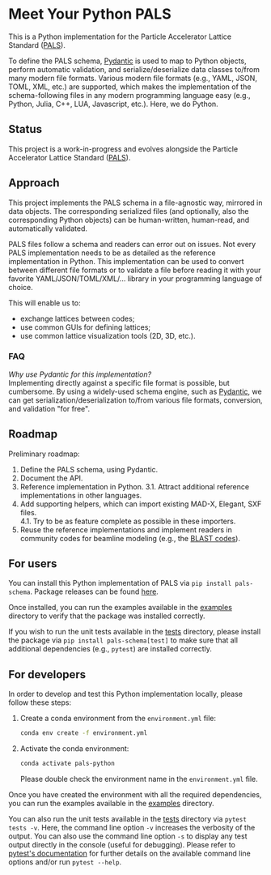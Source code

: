 # Meet Your Python PALS

This is a Python implementation for the Particle Accelerator Lattice Standard ([PALS](https://github.com/campa-consortium/pals)).

To define the PALS schema, [Pydantic](https://docs.pydantic.dev) is used to map to Python objects, perform automatic validation, and serialize/deserialize data classes to/from many modern file formats.
Various modern file formats (e.g., YAML, JSON, TOML, XML, etc.) are supported, which makes the implementation of the schema-following files in any modern programming language easy (e.g., Python, Julia, C++, LUA, Javascript, etc.).
Here, we do Python.


## Status

This project is a work-in-progress and evolves alongside the Particle Accelerator Lattice Standard ([PALS](https://github.com/campa-consortium/pals)).


## Approach

This project implements the PALS schema in a file-agnostic way, mirrored in data objects.
The corresponding serialized files (and optionally, also the corresponding Python objects) can be human-written, human-read, and automatically validated.

PALS files follow a schema and readers can error out on issues.
Not every PALS implementation needs to be as detailed as the reference implementation in Python.
This implementation can be used to convert between different file formats or to validate a file before reading it with your favorite YAML/JSON/TOML/XML/... library in your programming language of choice.

This will enable us to:
- exchange lattices between codes;
- use common GUIs for defining lattices;
- use common lattice visualization tools (2D, 3D, etc.).


### FAQ

*Why use Pydantic for this implementation?*  
Implementing directly against a specific file format is possible, but cumbersome.
By using a widely-used schema engine, such as [Pydantic](https://docs.pydantic.dev), we can get serialization/deserialization to/from various file formats, conversion, and validation "for free".


## Roadmap

Preliminary roadmap:

1. Define the PALS schema, using Pydantic.
2. Document the API.
3. Reference implementation in Python.
3.1. Attract additional reference implementations in other languages.
4. Add supporting helpers, which can import existing MAD-X, Elegant, SXF files.  
4.1. Try to be as feature complete as possible in these importers.
5. Reuse the reference implementations and implement readers in community codes for beamline modeling (e.g., the [BLAST codes](https://blast.lbl.gov)).


## For users

You can install this Python implementation of PALS via ``pip install pals-schema``. Package releases can be found [here](https://pypi.org/project/pals-schema/).

Once installed, you can run the examples available in the [examples](https://github.com/campa-consortium/pals-python/tree/main/examples) directory to verify that the package was installed correctly.

If you wish to run the unit tests available in the [tests](https://github.com/campa-consortium/pals-python/tree/main/tests) directory, please install the package via ``pip install pals-schema[test]`` to make sure that all additional dependencies (e.g., ``pytest``) are installed correctly.

## For developers

In order to develop and test this Python implementation locally, please follow these steps:

1. Create a conda environment from the `environment.yml` file:
    ```bash
    conda env create -f environment.yml
    ```
2. Activate the conda environment:
    ```bash
    conda activate pals-python
    ```
   Please double check the environment name in the `environment.yml` file.

Once you have created the environment with all the required dependencies, you can run the examples available in the [examples](https://github.com/campa-consortium/pals-python/tree/main/examples) directory.

You can also run the unit tests available in the [tests](https://github.com/campa-consortium/pals-python/tree/main/tests) directory via ``pytest tests -v``.
Here, the command line option `-v` increases the verbosity of the output.
You can also use the command line option `-s` to display any test output directly in the console (useful for debugging).
Please refer to [pytest's documentation](https://docs.pytest.org/en/stable/) for further details on the available command line options and/or run `pytest --help`.
